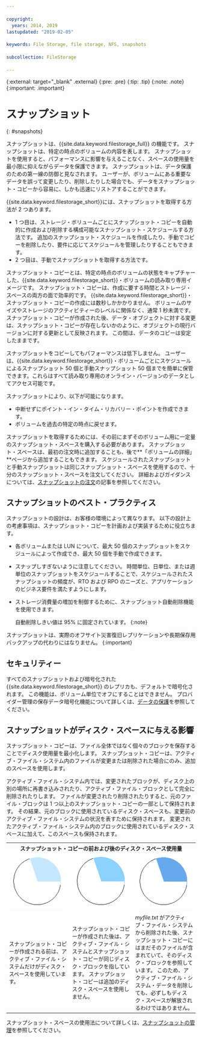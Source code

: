 ```yaml
---

copyright:
  years: 2014, 2019
lastupdated: "2019-02-05"

keywords: File Storage, file storage, NFS, snapshots

subcollection: FileStorage

---
```

{:external: target="_blank" .external}
{:pre: .pre}
{:tip: .tip}
{:note: .note}
{:important: .important}

# スナップショット
{: #snapshots}

スナップショットは、{{site.data.keyword.filestorage_full}} の機能です。 スナップショットは、特定の時点のボリュームの内容を表します。 スナップショットを使用すると、パフォーマンスに影響を与えることなく、スペースの使用量を最小限に抑えながらデータを保護できます。 スナップショットは、データ保護のための第一線の防御と見なされます。 ユーザーが、ボリュームにある重要なデータを誤って変更したり、削除したりした場合でも、データをスナップショット・コピーから容易に、しかも迅速にリストアすることができます。

{{site.data.keyword.filestorage_short}}には、スナップショットを取得する方法が 2 つあります。

* 1 つ目は、ストレージ・ボリュームごとにスナップショット・コピーを自動的に作成および削除する構成可能なスナップショット・スケジュールする方法です。 追加のスナップショット・スケジュールを作成したり、手動でコピーを削除したり、要件に応じてスケジュールを管理したりすることもできます。
* 2 つ目は、手動でスナップショットを取得する方法です。

スナップショット・コピーとは、特定の時点のボリュームの状態をキャプチャーした、{{site.data.keyword.filestorage_short}}・ボリュームの読み取り専用イメージです。 スナップショット・コピーは、作成に要する時間とストレージ・スペースの両方の面で効率的です。 {{site.data.keyword.filestorage_short}}・スナップショット・コピーの作成には数秒しかかかりません。 ボリュームのサイズやストレージのアクティビティーのレベルに関係なく、通常 1 秒未満です。 スナップショット・コピーが作成された後、データ・オブジェクトに対する変更は、スナップショット・コピーが存在しないかのように、オブジェクトの現行バージョンに対する更新として反映されます。 この間は、データのコピーは安定したままです。

スナップショットをコピーしてもパフォーマンスは低下しません。 ユーザーは、{{site.data.keyword.filestorage_short}}・ボリュームごとにスケジュールによるスナップショット 50 個と手動スナップショット 50 個までを簡単に保管できます。これらはすべて読み取り専用のオンライン・バージョンのデータとしてアクセス可能です。

スナップショットにより、以下が可能になります。

- 中断せずにポイント・イン・タイム・リカバリー・ポイントを作成できます。
- ボリュームを過去の特定の時点に戻せます。

スナップショットを取得するためには、その前にまずそのボリューム用に一定量のスナップショット・スペースを購入する必要があります。 スナップショット・スペースは、最初の注文時に追加することも、後で**「ボリュームの詳細」**ページから追加することもできます。 スケジュールされたスナップショットと手動スナップショットは同じスナップショット・スペースを使用するので、十分のスナップショット・スペースを注文してください。 詳細およびガイダンスについては、[スナップショットの注文](/docs/infrastructure/FileStorage?topic=FileStorage-ordering-snapshots)の記事を参照してください。

## スナップショットのベスト・プラクティス

スナップショットの設計は、お客様の環境によって異なります。 以下の設計上の考慮事項は、スナップショット・コピーを計画および実装するために役立ちます。
- 各ボリュームまたは LUN について、最大 50 個のスナップショットをスケジュールによって作成でき、最大 50 個を手動で作成できます。
- スナップしすぎないように注意してください。 時間単位、日単位、または週単位のスナップショットをスケジュールすることで、スケジュールされたスナップショットの頻度が、RTO および RPO のニーズと、アプリケーションのビジネス要件を満たすようにします。
- ストレージ消費量の増加を制御するために、スナップショット自動削除機能を使用できます。

  自動削除しきい値は 95% に固定されています。
  {:note}

スナップショットは、実際のオフサイト災害復旧レプリケーションや長期保存用バックアップの代わりにはなりません。
{:important}

## セキュリティー

すべてのスナップショットおよび暗号化された {{site.data.keyword.filestorage_short}} のレプリカも、デフォルトで暗号化されます。 この機能は、ボリューム単位でオフにすることはできません。 プロバイダー管理の保存データ暗号化機能について詳しくは、[データの保護](/docs/infrastructure/FileStorage?topic=FileStorage-encryption)を参照してください。

## スナップショットがディスク・スペースに与える影響

スナップショット・コピーは、ファイル全体ではなく個々のブロックを保存することでディスク使用量を最小化します。 スナップショット・コピーは、アクティブ・ファイル・システム内のファイルが変更または削除された場合にのみ、追加のスペースを使用します。

アクティブ・ファイル・システム内では、変更されたブロックが、ディスク上の別の場所に再書き込みされたり、アクティブ・ファイル・ブロックとして完全に削除されたりします。 ファイルが変更されたり削除されたりすると、元のファイル・ブロックは 1 つ以上のスナップショット・コピーの一部として保持されます。 その結果、元のブロックに使用されているディスク・スペースも、変更前のアクティブ・ファイル・システムの状況を表すために保持されます。 変更されたアクティブ・ファイル・システム内のブロックに使用されているディスク・スペースに加えて、このスペースも保持されます。

<table>
    <colgroup>
      <col style="width: 33.3%;"/>
      <col style="width: 33.3%;"/>
      <col style="width: 33.3%;"/>
    </colgroup>
      <tr>
        <th colspan="3" style="border: 0.0px;text-align: center;">スナップショット・コピーの前および後のディスク・スペース使用量</th>
     </tr>
     <tr>
        <td style="border: 0.0px;text-align: center;"><img src="/images/bfcircle1.png" alt="スナップショット・コピーの前"></td>
        <td style="border: 0.0px;text-align: center;"><img src="/images/bfcircle3.png" alt="スナップショット・コピーの後"></td>
        <td style="border: 0.0px;text-align: center;"><img src="/images/bfcircle2.png" alt="スナップショット・コピーの後の変更"></td>
     </tr>
     <tr>
        <td style="border: 0.0px;">スナップショット・コピーが作成される前は、アクティブ・ファイル・システムだけがディスク・スペースを使用しています。</td>
        <td style="border: 0.0px;">スナップショット・コピーが作成された後は、アクティブ・ファイル・システムとスナップショット・コピーが同じディスク・ブロックを指しています。 スナップショット・コピーは追加のディスク・スペースを使用しません。</td>
        <td style="border: 0.0px;"><i>myfile.txt</i> がアクティブ・ファイル・システムから削除された後、スナップショット・コピーにはまだそのファイルが含まれていて、そのディスク・ブロックを参照しています。 このため、アクティブ・ファイル・システム・データを削除しても、必ずしもディスク・スペースが解放されるわけではありません。</td>
      </tr>
</table>

スナップショット・スペースの使用法について詳しくは、[スナップショットの管理](/docs/infrastructure/FileStorage?topic=FileStorage-managingSnapshots)を参照してください。
